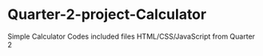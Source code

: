 # Quarter-2-project-Calculator
Simple Calculator Codes included files HTML/CSS/JavaScript from Quarter 2
